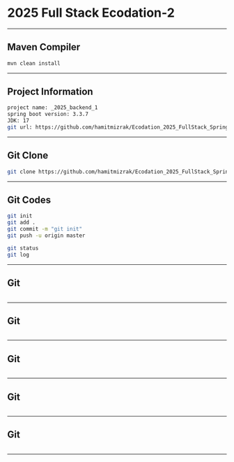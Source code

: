 #  2025 Full Stack Ecodation-2
---

## Maven Compiler
```sh 
mvn clean install
```
---


## Project Information
```sh 
project name: _2025_backend_1
spring boot version: 3.3.7
JDK: 17
git url: https://github.com/hamitmizrak/Ecodation_2025_FullStack_SpringReact_2
```
---

## Git Clone
```sh 
git clone https://github.com/hamitmizrak/Ecodation_2025_FullStack_SpringReact_2
```
---

## Git Codes
```sh 
git init
git add .
git commit -m "git init"
git push -u origin master

git status
git log
```
---


## Git
```sh 
```
---

## Git
```sh 
```
---

## Git
```sh 
```
---

## Git
```sh 
```
---

## Git
```sh 
```
---

